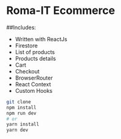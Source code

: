 # Roma-IT Ecommerce

##Includes:
* Written with ReactJs
* Firestore
* List of products
* Products details
* Cart
* Checkout
* BrowserRouter
* React Context
* Custom Hooks


```bash
git clone
npm install
npm run dev
# or
yarn install
yarn dev
```



